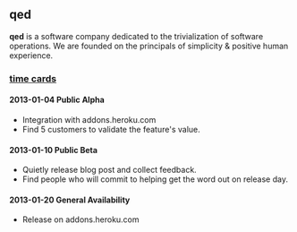## qed

**qed** is a software company dedicated to the trivialization of software operations. We are founded on the principals of simplicity & positive human experience.

### [time cards](https://github.com/ryandotsmith/qed/blob/master/time-cards.md)

#### 2013-01-04 Public Alpha

* Integration with addons.heroku.com
* Find 5 customers to validate the feature's value.

#### 2013-01-10 Public Beta

* Quietly release blog post and collect feedback.
* Find people who will commit to helping get the word out on release day.

#### 2013-01-20 General Availability

* Release on addons.heroku.com

